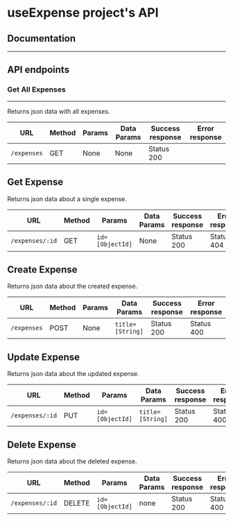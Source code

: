 # useExpense project's API

## Documentation
----

## API endpoints

### Get All Expenses
----
  Returns json data with all expenses.
  
  | URL | Method | Params | Data Params | Success response | Error response|
  |--|--|--|--|--|--|
  |`/expenses`|GET|None|None|Status 200||


**Get Expense**
----
  Returns json data about a single expense.
  
  | URL | Method | Params | Data Params | Success response | Error response|
  |--|--|--|--|--|--|
  |`/expenses/:id`|GET|`id=[ObjectId]`|None|Status 200|Status 404|

**Create Expense**
----
  Returns json data about the created expense.
  
  | URL | Method | Params | Data Params | Success response | Error response|
  |--|--|--|--|--|--|
  |`/expenses`|POST|None|`title=[String]`|Status 200|Status 400 |

**Update Expense**
----
  Returns json data about the updated expense.
  
  | URL | Method | Params | Data Params | Success response | Error response|
  |--|--|--|--|--|--|
  |`/expenses/:id`|PUT|`id=[ObjectId]`|`title=[String]`|Status 200|Status 400 |


**Delete Expense**
----
  Returns json data about the deleted expense.
  
  | URL | Method | Params | Data Params | Success response | Error response|
  |--|--|--|--|--|--|
  |`/expenses/:id`|DELETE|`id=[ObjectId]`|none|Status 200|Status 400 |
